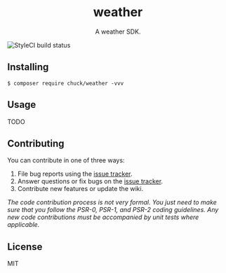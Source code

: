 <h1 align="center"> weather </h1>

<p align="center"> A weather SDK.</p>

![StyleCI build status](https://github.styleci.io/repos/267520274/shield)

## Installing

```shell
$ composer require chuck/weather -vvv
```

## Usage

TODO

## Contributing

You can contribute in one of three ways:

1. File bug reports using the [issue tracker](https://github.com/chuck/weather/issues).
2. Answer questions or fix bugs on the [issue tracker](https://github.com/chuck/weather/issues).
3. Contribute new features or update the wiki.

_The code contribution process is not very formal. You just need to make sure that you follow the PSR-0, PSR-1, and PSR-2 coding guidelines. Any new code contributions must be accompanied by unit tests where applicable._

## License

MIT
